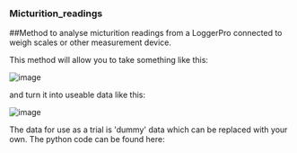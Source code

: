 ### Micturition_readings
##Method to analyse micturition readings from a LoggerPro connected to weigh scales or other measurement device. 

This method will allow you to take something like this: 

![image](https://github.com/kjaitken/Micturition_readings/assets/13381429/cb215c97-66a1-4a96-b405-4c3783d33fea)

and turn it into useable data like this: 

![image](https://github.com/kjaitken/Micturition_readings/assets/13381429/94d96676-99c3-46ac-9435-f3551d649a36)

The data for use as a trial is 'dummy' data which can be replaced with your own. 
The python code can be found here: 
